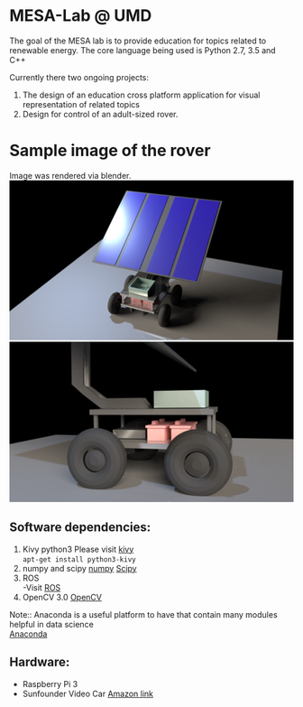 # MESA-Lab @ UMD
The goal of the MESA lab is to provide education for topics related to renewable energy.
The core language being used is Python 2.7, 3.5 and C++

Currently there two ongoing projects:
1. The design of an education cross platform application for visual representation of related topics
2. Design for control of an adult-sized rover.

# Sample image of the rover
Image was rendered via blender.
![Front View](VehicleV3RenderFront.png "Title1")
![Side View](VehicleV3RenderSide.png "Title2")

## Software dependencies:
1. Kivy python3
    Please visit [kivy](kivy.org)<br>
    ` apt-get install python3-kivy `
2. numpy and scipy [numpy](numpy.org "Numpy") [Scipy](Scipy.org "Scipy")
3. ROS<br>
    -Visit [ROS](ros.org)
4. OpenCV 3.0 [OpenCV](opencv.org)

Note:: Anaconda is a useful platform to have that contain many modules helpful in data science <br>
[Anaconda](https://www.continuum.io/ "Anaconda")


## Hardware:
* Raspberry Pi 3
* Sunfounder Video Car [Amazon link](https://www.amazon.com/SunFounder-Raspberry-Robotics-Electronic-Included/dp/B014KK89BW/ref=sr_1_1?ie=UTF8&qid=1494105927&sr=8-1&keywords=sunfounder+video+car "Video Car")
